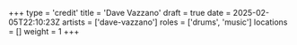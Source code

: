 +++
type = 'credit'
title = 'Dave Vazzano'
draft = true
date = 2025-02-05T22:10:23Z
artists = ['dave-vazzano']
roles = ['drums', 'music']
locations = []
weight = 1
+++
